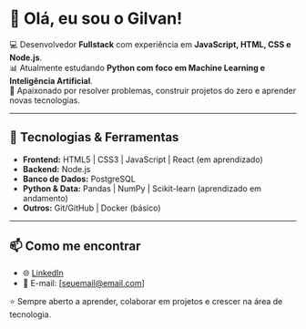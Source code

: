# 👋 Olá, eu sou o Gilvan!

💻 Desenvolvedor **Fullstack** com experiência em **JavaScript, HTML, CSS e Node.js**.  
📊 Atualmente estudando **Python com foco em Machine Learning e Inteligência Artificial**.  
🚀 Apaixonado por resolver problemas, construir projetos do zero e aprender novas tecnologias.  

---

## 🔧 Tecnologias & Ferramentas
- **Frontend:** HTML5 | CSS3 | JavaScript | React (em aprendizado)  
- **Backend:** Node.js
- **Banco de Dados:** PostgreSQL  
- **Python & Data:** Pandas | NumPy | Scikit-learn (aprendizado em andamento)  
- **Outros:** Git/GitHub | Docker (básico)  

---
<!--
## 📂 Projetos em Destaque
- 📝 [To-do List Fullstack](#) → CRUD com autenticação e banco de dados.  
- 🎬 [API de Catálogo de Filmes](#) → Backend em Node.js com documentação no Swagger.  
- 📊 [Dashboard de Dados em Python](#) → análise de dataset real com Pandas + visualização.  
- 🤖 [Modelo de Machine Learning](#) → previsão simples de preços usando Scikit-learn.  

*(mais projetos no meu repositório 👇)*

--->

## 📫 Como me encontrar
- 🌐 [LinkedIn](#)  
- 💌 E-mail: [seuemail@email.com]  
<!--- 📂 Portfólio (se tiver site ou deploy no Vercel/Render)  

--->

⭐ Sempre aberto a aprender, colaborar em projetos e crescer na área de tecnologia.
